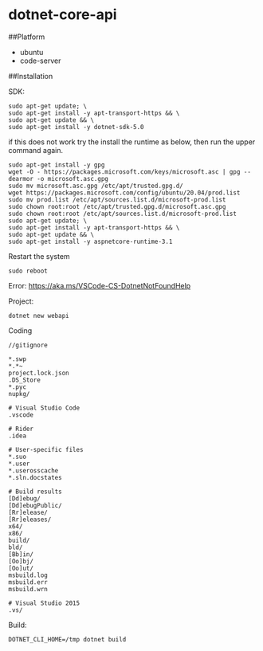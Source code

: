# dotnet-core-api

##Platform
- ubuntu
- code-server

##Installation

SDK:

```
sudo apt-get update; \
sudo apt-get install -y apt-transport-https && \
sudo apt-get update && \
sudo apt-get install -y dotnet-sdk-5.0
```

if this does not work try the install the runtime as below, then run the upper command again.


```
sudo apt-get install -y gpg
wget -O - https://packages.microsoft.com/keys/microsoft.asc | gpg --dearmor -o microsoft.asc.gpg
sudo mv microsoft.asc.gpg /etc/apt/trusted.gpg.d/
wget https://packages.microsoft.com/config/ubuntu/20.04/prod.list
sudo mv prod.list /etc/apt/sources.list.d/microsoft-prod.list
sudo chown root:root /etc/apt/trusted.gpg.d/microsoft.asc.gpg
sudo chown root:root /etc/apt/sources.list.d/microsoft-prod.list
sudo apt-get update; \
sudo apt-get install -y apt-transport-https && \
sudo apt-get update && \
sudo apt-get install -y aspnetcore-runtime-3.1
```

Restart the system
```
sudo reboot
```

Error: https://aka.ms/VSCode-CS-DotnetNotFoundHelp



Project:
```
dotnet new webapi
```

Coding

```
//gitignore

*.swp
*.*~
project.lock.json
.DS_Store
*.pyc
nupkg/

# Visual Studio Code
.vscode

# Rider
.idea

# User-specific files
*.suo
*.user
*.userosscache
*.sln.docstates

# Build results
[Dd]ebug/
[Dd]ebugPublic/
[Rr]elease/
[Rr]eleases/
x64/
x86/
build/
bld/
[Bb]in/
[Oo]bj/
[Oo]ut/
msbuild.log
msbuild.err
msbuild.wrn

# Visual Studio 2015
.vs/
```

Build:
```
DOTNET_CLI_HOME=/tmp dotnet build
```
